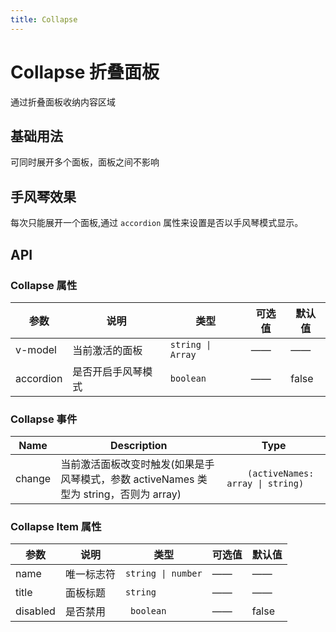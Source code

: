 ```yaml
---
title: Collapse
---
```


# Collapse 折叠面板

通过折叠面板收纳内容区域

## 基础用法

可同时展开多个面板，面板之间不影响

<preview path="../demo/Collapse/basic.vue"></preview>

## 手风琴效果

每次只能展开一个面板,通过 `accordion` 属性来设置是否以手风琴模式显示。

<preview path="../demo/Collapse/accordion.vue"></preview>

## API

### Collapse 属性

| 参数      | 说明               | 类型              | 可选值 | 默认值 |
| --------- | ------------------ | ----------------- | ------ | ------ |
| v-model   | 当前激活的面板     | `string \| Array` | ——     | ——     |
| accordion | 是否开启手风琴模式 | `boolean`         | ——     | false  |

### Collapse 事件

| Name   | Description                                                                            | Type                             |
| ------ | -------------------------------------------------------------------------------------- | -------------------------------- |
| change | 当前激活面板改变时触发(如果是手风琴模式，参数 activeNames 类型为 string，否则为 array) | `	(activeNames: array \| string)` |

### Collapse Item 属性

| 参数     | 说明       | 类型               | 可选值 | 默认值 |
| -------- | ---------- | ------------------ | ------ | ------ |
| name     | 唯一标志符 | `string \| number` | ——     | ——     |
| title    | 面板标题   | `string`           | ——     | ——     |
| disabled | 是否禁用   | `	boolean`          | ——     | false  |
